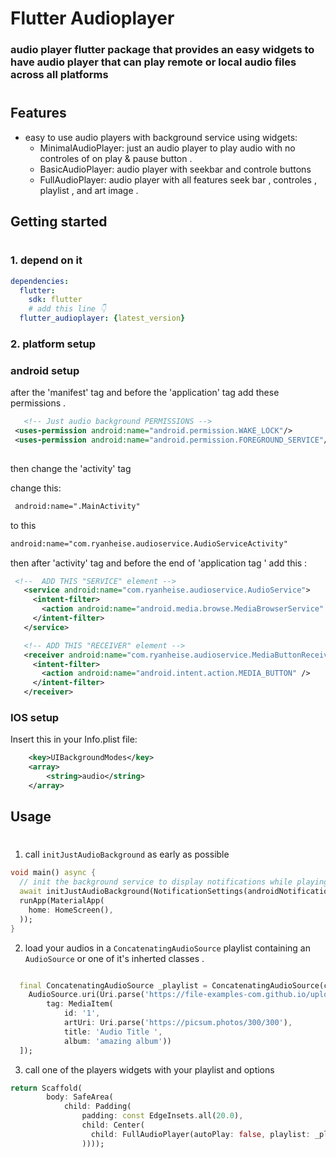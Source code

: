 # Flutter Audioplayer 

### audio player flutter package that provides an easy widgets to  have audio player that can play remote or local audio files across all platforms
#
## Features
* easy to use audio players with background service using widgets:
  - MinimalAudioPlayer: just an audio player to play audio with no controles of on play & pause button .
  - BasicAudioPlayer: audio player with seekbar and controle buttons
  - FullAudioPlayer: audio player with all features seek bar , controles , playlist , and art image .

## Getting started
#
### 1. depend on it 
```yaml
dependencies:
  flutter:
    sdk: flutter
    # add this line 👇
  flutter_audioplayer: {latest_version}
```
### 2. platform setup

### android setup

 after the 'manifest' tag and before the 'application' tag add these permissions .
 
 ```xml
    <!-- Just audio background PERMISSIONS -->
  <uses-permission android:name="android.permission.WAKE_LOCK"/>
  <uses-permission android:name="android.permission.FOREGROUND_SERVICE"/>
  
 ```

 then change the 'activity' tag 
 
 change this:

 ```xml
  android:name=".MainActivity"
 ```

 to this 
 ```xml
android:name="com.ryanheise.audioservice.AudioServiceActivity"
 ```

 then after 'activity' tag and before the end of 'application tag ' add this :

 ```xml
  <!--  ADD THIS "SERVICE" element -->
    <service android:name="com.ryanheise.audioservice.AudioService">
      <intent-filter>
        <action android:name="android.media.browse.MediaBrowserService" />
      </intent-filter>
    </service>

    <!-- ADD THIS "RECEIVER" element -->
    <receiver android:name="com.ryanheise.audioservice.MediaButtonReceiver" >
      <intent-filter>
        <action android:name="android.intent.action.MEDIA_BUTTON" />
      </intent-filter>
    </receiver> 
 ```

### IOS setup

Insert this in your Info.plist file:
```xml
	<key>UIBackgroundModes</key>
	<array>
		<string>audio</string>
	</array>
```

## Usage
#
1. call `initJustAudioBackground` as early as possible

```dart
void main() async {
  // init the background service to display notifications while playing
  await initJustAudioBackground(NotificationSettings(androidNotificationChannelId: 'com.example.example'));
  runApp(MaterialApp(
    home: HomeScreen(),
  ));
}
```

2. load your audios in a `ConcatenatingAudioSource` playlist containing an `AudioSource` or one of it's inherted classes .

```dart

  final ConcatenatingAudioSource _playlist = ConcatenatingAudioSource(children: [
    AudioSource.uri(Uri.parse('https://file-examples-com.github.io/uploads/2017/11/file_example_MP3_700KB.mp3'),
        tag: MediaItem(
            id: '1',
            artUri: Uri.parse('https://picsum.photos/300/300'),
            title: 'Audio Title ',
            album: 'amazing album'))
  ]);
```

3. call one of the players widgets with your playlist and options

```dart
return Scaffold(
        body: SafeArea(
            child: Padding(
                padding: const EdgeInsets.all(20.0),
                child: Center(
                  child: FullAudioPlayer(autoPlay: false, playlist: _playlist),
                ))));
```